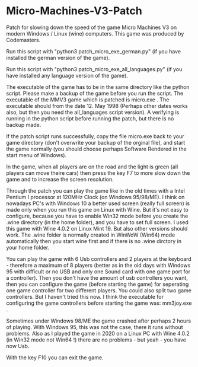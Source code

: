 # Micro-Machines-V3-Patch

Patch for slowing down the speed of the game Micro Machines V3 on modern Windows / Linux (wine) computers. This game was produced by Codemasters.

Run this script with "python3 patch_micro_exe_german.py" (if you have installed the german version of the game).

Run this script with "python3 patch_micro_exe_all_languages.py" (if you have installed any language version of the game).


The executable of the game has to be in the same directory like the python script. Please make a backup of the game before you run the script. The executable of the MMV3 game which is patched is micro.exe . The executable should from the date 12. May 1998 (Perhaps other dates works also, but then you need the all_languages script version). A verifying is running in the python script before running the patch, but there is no backup made.

If the patch script runs successfully, copy the file micro.exe back to your game directory (don't overwrite your backup of the orginal file), and start the game normally (you should choose perhaps Software Rendered in the start menu of Windows).

In the game, when all players are on the road and the light is green (all players can move theire cars) then press the key F7 to more slow down the game and to increase the screen resolution.

Through the patch you can play the game like in the old times with a Intel Pentium I processor at 120MHz Clock (on Windows 95/98/ME). I think on nowadays PC's with Windows 10 a better used screen (really full screen) is made only when you run this game on Linux with Wine. But it's not easy to configure, because you have to enable Win32 mode before you create the .wine directory (in the home folder), and you have to set full screen. I used this game with Wine 4.0.2 on Linux Mint 19. But also other versions should work. The .wine folder is normally created in WinWoW (Win64) mode automatically then you start wine first and if there is no .wine dirctory in your home folder.

You can play the game with 6 Usb controllers and 2 players at the keyboard - therefore a maximum of 8 players (better as in the old days with Windows 95 with difficult or no USB and only one Sound card with one game port for a controller). Then you don't have the amount of usb controllers you want, then you can configure the game (before starting the game) for seperating one game controller for two different players. You could also split two game controllers. But I haven't tried this now. I think the executable for configuring the game controllers before starting the game was: mm3joy.exe .

Sometimes under Windows 98/ME the game crashed after perhaps 2 hours of playing. With Windows 95, this was not the case, there it runs without problems. Also as I played the game in 2020 on a Linux PC with Wine 4.0.2 (in Win32 mode not Win64 !) there are no problems - but yeah - you have now Usb.

With the key F10 you can exit the game.
